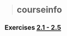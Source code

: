 > # courseinfo

## Exercises [2.1 - 2.5](https://fullstackopen.com/en/part2/rendering_a_collection_modules#exercises-2-1-2-5)
